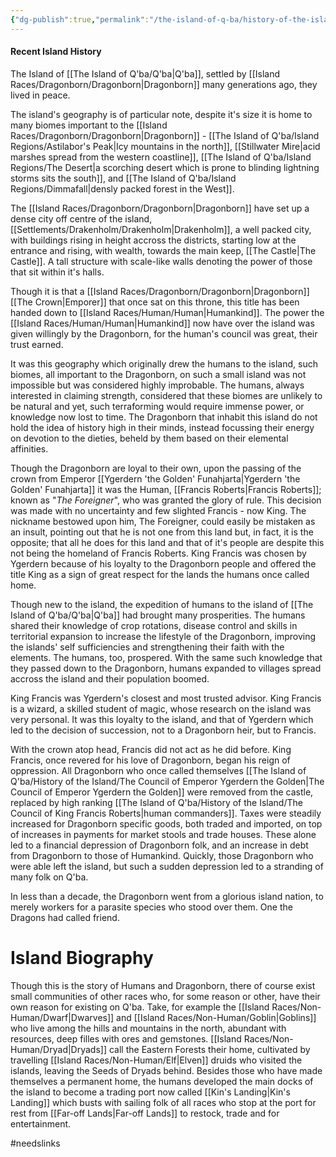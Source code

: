 ```yaml
---
{"dg-publish":true,"permalink":"/the-island-of-q-ba/history-of-the-island/known-information/"}
---
```



#### Recent Island History
The Island of [[The Island of Q'ba/Q'ba\|Q'ba]], settled by [[Island Races/Dragonborn/Dragonborn\|Dragonborn]] many generations ago, they lived in peace. 

The island's geography is of particular note, despite it's size it is home to many biomes important to the [[Island Races/Dragonborn/Dragonborn\|Dragonborn]] - [[The Island of Q'ba/Island Regions/Astilabor's Peak\|Icy mountains in the north]], [[Stillwater Mire\|acid marshes spread from the western coastline]], [[The Island of Q'ba/Island Regions/The Desert\|a scorching desert which is prone to blinding lightning storms sits the south]], and [[The Island of Q'ba/Island Regions/Dimmafall\|densly packed forest in the West]]. 

The [[Island Races/Dragonborn/Dragonborn\|Dragonborn]] have set up a dense city off centre of the island, [[Settlements/Drakenholm/Drakenholm\|Drakenholm]], a well packed city, with buildings rising in height accross the districts, starting low at the entrance and rising, with wealth, towards the main keep, [[The Castle\|The Castle]]. A tall structure with scale-like walls denoting the power of those that sit within it's halls. 

Though it is that a [[Island Races/Dragonborn/Dragonborn\|Dragonborn]] [[The Crown\|Emporer]] that once sat on this throne, this title has been handed down to [[Island Races/Human/Human\|Humankind]]. The power the [[Island Races/Human/Human\|Humankind]] now have over the island was given willingly by the Dragonborn, for the human's council was great, their trust earned. 

It was this geography which originally drew the humans to the island, such biomes, all important to the Dragonborn, on such a small island was not impossible but was considered highly improbable. The humans, always interested in claiming strength, considered that these biomes are unlikely to be natural and yet, such terraforming would require immense power, or knowledge now lost to time. The Dragonborn that inhabit this island do not hold the idea of history high in their minds, instead focussing their energy on devotion to the dieties, beheld by them based on their elemental affinities. 

Though the Dragonborn are loyal to their own, upon the passing of the crown from Emperor [[Ygerdern 'the Golden' Funahjarta\|Ygerdern 'the Golden' Funahjarta]] it was the Human, [[Francis Roberts\|Francis Roberts]]; known as "*The Foreigner*", who was granted the glory of rule. This decision was made with no uncertainty and few slighted Francis - now King. The nickname bestowed upon him, The Foreigner, could easily be mistaken as an insult, pointing out that he is not one from this land but, in fact, it is the opposite; that all he does for this land and that of it's people are despite this not being the homeland of Francis Roberts. King Francis was chosen by Ygerdern because of his loyalty to the Dragonborn people and offered the title King as a sign of great respect for the lands the humans once called home. 

Though new to the island, the expedition of humans to the island of [[The Island of Q'ba/Q'ba\|Q'ba]] had brought many prosperities. The humans shared their knowledge of crop rotations, disease control and skills in territorial expansion to increase the lifestyle of the Dragonborn, improving the islands' self sufficiencies and strengthening their faith with the elements. The humans, too, prospered. With the same such knowledge that they passed down to the Dragonborn, humans expanded to villages spread accross the island and their population boomed. 

King Francis was Ygerdern's closest and most trusted advisor. King Francis is a wizard, a skilled student of magic, whose research on the island was very personal. It was this loyalty to the island, and that of Ygerdern which led to the decision of succession, not to a Dragonborn heir, but to Francis. 
 
With the crown atop head, Francis did not act as he did before. King Francis, once revered for his love of Dragonborn, began his reign of oppression. All Dragonborn who once called themselves [[The Island of Q'ba/History of the Island/The Council of Emperor Ygerdern the Golden\|The Council of Emperor Ygerdern the Golden]] were removed from the castle, replaced by high ranking [[The Island of Q'ba/History of the Island/The Council of King Francis Roberts\|human commanders]]. Taxes were steadily increased for Dragonborn specific goods, both traded and imported, on top of increases in payments for market stools and trade houses. These alone led to a financial depression of Dragonborn folk, and an increase in debt from Dragonborn to those of Humankind.  Quickly, those Dragonborn who were able left the island, but such a sudden depression led to a stranding of many folk on Q'ba. 

In less than a decade, the Dragonborn went from a glorious island nation, to merely workers for a parasite species who stood over them. One the Dragons had called friend. 

# Island Biography

Though this is the story of Humans and Dragonborn, there of course exist small communities of other races who, for some reason or other, have their own reason for existing on Q'ba. Take, for example the [[Island Races/Non-Human/Dwarf\|Dwarves]] and [[Island Races/Non-Human/Goblin\|Goblins]] who live among the hills and mountains in the north, abundant with resources, deep filles with ores and gemstones. [[Island Races/Non-Human/Dryad\|Dryads]] call the Eastern Forests their home, cultivated by travelling [[Island Races/Non-Human/Elf\|Elven]] druids who visited the islands, leaving the Seeds of Dryads behind. Besides those who have made themselves a permanent home, the humans developed the main docks of the island to become a trading port now called [[Kin's Landing\|Kin's Landing]] which busts with sailing folk of all races who stop at the port for rest from [[Far-off Lands\|Far-off Lands]] to restock, trade and for entertainment. 

#needslinks 

